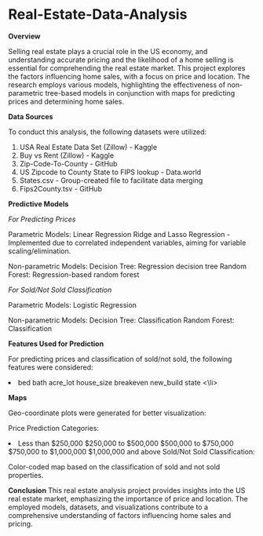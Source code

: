 # Real-Estate-Data-Analysis

**Overview**

Selling real estate plays a crucial role in the US economy, and understanding accurate pricing and the likelihood of a home selling is essential for comprehending the real estate market. This project explores the 
factors influencing home sales, with a focus on price and location. The research employs various models, highlighting the effectiveness of non-parametric tree-based models in conjunction with maps for predicting 
prices and determining home sales.

**Data Sources**

To conduct this analysis, the following datasets were utilized:

1. USA Real Estate Data Set (Zillow) - Kaggle
2. Buy vs Rent (Zillow) - Kaggle
3. Zip-Code-To-County - GitHub
4. US Zipcode to County State to FIPS lookup - Data.world
5. States.csv - Group-created file to facilitate data merging
6. Fips2County.tsv - GitHub

**Predictive Models**

_For Predicting Prices_

Parametric Models:
Linear Regression
Ridge and Lasso Regression - Implemented due to correlated independent variables, aiming for variable scaling/elimination.

Non-parametric Models:
Decision Tree: Regression decision tree
Random Forest: Regression-based random forest

_For Sold/Not Sold Classification_

Parametric Models:
Logistic Regression

Non-parametric Models:
Decision Tree: Classification
Random Forest: Classification

**Features Used for Prediction**

For predicting prices and classification of sold/not sold, the following features were considered:

<li>
  bed
  bath
  acre_lot
  house_size
  breakeven
  new_build
  state
<\li>

**Maps**

Geo-coordinate plots were generated for better visualization:

Price Prediction Categories:
<li>
  Less than $250,000
  $250,000 to $500,000
  $500,000 to $750,000
  $750,000 to $1,000,000
  $1,000,000 and above
  Sold/Not Sold Classification:
</li>

Color-coded map based on the classification of sold and not sold properties.

**Conclusion**
This real estate analysis project provides insights into the US real estate market, emphasizing the importance of price and location. The employed models, datasets, and visualizations contribute to a 
comprehensive understanding of factors influencing home sales and pricing.

